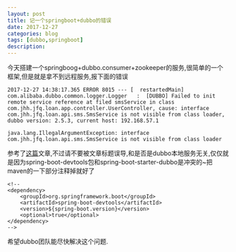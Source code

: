 ```yaml
---
layout: post
title: 记一个springboot+dubbo的错误
date: 2017-12-27
categories: blog
tags: [dubbo,springboot]
description: 
---
```


今天搭建一个springboog+dubbo.consumer+zookeeper的服务,很简单的一个框架,但是就是拿不到远程服务,报下面的错误
```
2017-12-27 14:38:17.365 ERROR 8015 --- [  restartedMain] com.alibaba.dubbo.common.logger.Logger   :  [DUBBO] Failed to init remote service reference at filed smsService in class com.jhh.jfq.loan.app.controller.UserController, cause: interface com.jhh.jfq.loan.api.sms.SmsService is not visible from class loader, dubbo version: 2.5.3, current host: 192.168.57.1

java.lang.IllegalArgumentException: interface com.jhh.jfq.loan.api.sms.SmsService is not visible from class loader
```
参考了[这篇](http://blog.csdn.net/weigang200820chengdu/article/details/78139180)文章,不过请不要被文章标题误导,和是否是dubbo本地服务无关,仅仅就是因为spring-boot-devtools包和spring-boot-starter-dubbo是冲突的~把maven的一下部分注释掉就好了
```
<!-- 
<dependency>
	<groupId>org.springframework.boot</groupId>
	<artifactId>spring-boot-devtools</artifactId>
	<version>${spring-boot.version}</version>
	<optional>true</optional>
</dependency>
-->
```
希望dubbo团队能尽快解决这个问题.